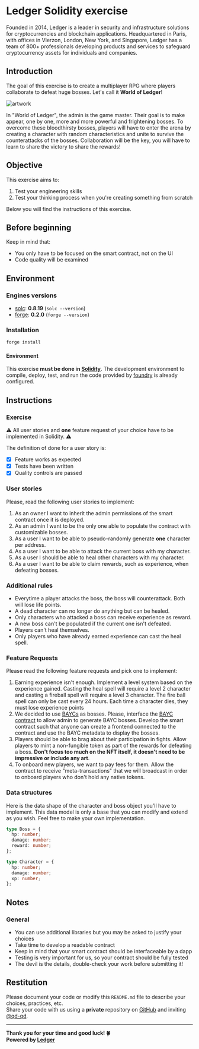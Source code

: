 # Ledger Solidity exercise

Founded in 2014, Ledger is a leader in security and infrastructure solutions for cryptocurrencies and blockchain applications. Headquartered in Paris, with offices in Vierzon, London, New York, and Singapore, Ledger has a team of 800+ professionals developing products and services to safeguard cryptocurrency assets for individuals and companies.

## Introduction

The goal of this exercise is to create a multiplayer RPG where players collaborate to defeat huge bosses. Let's call it **World of Ledger**!

![artwork](https://img1.goodfon.com/wallpaper/nbig/a/c0/battle-orc-dwarves-fantasy-art.jpg)

In "World of Ledger", the admin is the game master. Their goal is to make appear, one by one, more and more powerful and frightening bosses. To overcome these bloodthirsty bosses, players will have to enter the arena by creating a character with random characteristics and unite to survive the counterattacks of the bosses. Collaboration will be the key, you will have to learn to share the victory to share the rewards!

## Objective

This exercise aims to:

1. Test your engineering skills
2. Test your thinking process when you're creating something from scratch

Below you will find the instructions of this exercise.

## Before beginning

Keep in mind that:

- You only have to be focused on the smart contract, not on the UI
- Code quality will be examined

## Environment

### Engines versions

- [solc](https://github.com/ethereum/solidity): **0.8.19** (`solc --version`)
- [forge](https://book.getfoundry.sh/forge/): **0.2.0** (`forge --version`)

### Installation

```sh
forge install
```

#### Environment

This exercise **must be done in [Solidity](https://docs.soliditylang.org/)**. The development environment to compile, deploy, test, and run the code provided by [foundry](https://book.getfoundry.sh/) is already configured.

## Instructions

### Exercise

⚠️ All user stories and **one** feature request of your choice have to be implemented in Solidity. ⚠️ <br/>

The definition of done for a user story is:

- [x] Feature works as expected
- [x] Tests have been written
- [x] Quality controls are passed

### User stories

Please, read the following user stories to implement:

1. As an owner I want to inherit the admin permissions of the smart contract once it is deployed.
2. As an admin I want to be the only one able to populate the contract with customizable bosses.
3. As a user I want to be able to pseudo-randomly generate **one** character per address.
4. As a user I want to be able to attack the current boss with my character.
5. As a user I should be able to heal other characters with my character.
6. As a user I want to be able to claim rewards, such as experience, when defeating bosses.

### Additional rules

- Everytime a player attacks the boss, the boss will counterattack. Both will lose life points.
- A dead character can no longer do anything but can be healed.
- Only characters who attacked a boss can receive experience as reward.
- A new boss can't be populated if the current one isn't defeated.
- Players can't heal themselves.
- Only players who have already earned experience can cast the heal spell.

### Feature Requests

Please read the following feature requests and pick one to implement:

1. Earning experience isn't enough. Implement a level system based on the experience gained. Casting the heal spell will require a level 2 character and casting a fireball spell will require a level 3 character. The fire ball spell can only be cast every 24 hours. Each time a character dies, they must lose experience points
2. We decided to use [BAYCs](https://boredapeyachtclub.com/) as bosses. Please, interface the [BAYC contract](https://etherscan.io/token/0xbc4ca0eda7647a8ab7c2061c2e118a18a936f13d) to allow admin to generate BAYC bosses. Develop the smart contract such that anyone can create a frontend connected to the contract and use the BAYC metadata to display the bosses.
3. Players should be able to brag about their participation in fights. Allow players to mint a non-fungible token as part of the rewards for defeating a boss. **Don't focus too much on the NFT itself, it doesn't need to be impressive or include any art**.
4. To onboard new players, we want to pay fees for them. Allow the contract to receive "meta-transactions" that we will broadcast in order to onboard players who don't hold any native tokens.

### Data structures

Here is the data shape of the character and boss object you'll have to implement. This data model is only a base that you can modify and extend as you wish. Feel free to make your own implementation.

```typescript
type Boss = {
  hp: number;
  damage: number;
  reward: number;
};

type Character = {
  hp: number;
  damage: number;
  xp: number;
};
```

## Notes

### General

- You can use additional libraries but you may be asked to justify your choices
- Take time to develop a readable contract
- Keep in mind that your smart contract should be interfaceable by a dapp
- Testing is very important for us, so your contract should be fully tested
- The devil is the details, double-check your work before submitting it!

## Restitution

Please document your code or modify this `README.md` file to describe your choices, practices, etc. <br/>
Share your code with us using a **private** repository on [GitHub](https://github.com/) and inviting [@qd-qd](https://github.com/qd-qd).

---

**Thank you for your time and good luck! 🍀** <br/>
**Powered by [Ledger](https://www.ledger.com/)**
